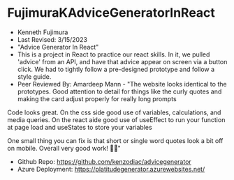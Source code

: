 # FujimuraKAdviceGeneratorInReact

- Kenneth Fujimura
- Last Revised: 3/15/2023
- "Advice Generator In React"
- This is a project in React to practice our react skills. In it, we pulled 'advice' from an API, and have that advice appear on screen via a button click. We had to tightly follow a pre-designed prototype and follow a style guide.
- Peer Reviewed By: Amardeep Mann - "The website looks identical to the prototypes. Good attention to detail for things like the curly quotes and making the card adjust properly for really long prompts

Code looks great. On the css side good use of variables, calculations, and media queries. On the react aide good use of useEffect to run your function at page load and useStates to store your variables

One small thing you can fix is that short or single word quotes look a bit off on mobile. Overall very good work! 👍🏽"
- Github Repo: https://github.com/kenzodiac/advicegenerator
- Azure Deployment: https://platitudegenerator.azurewebsites.net/
